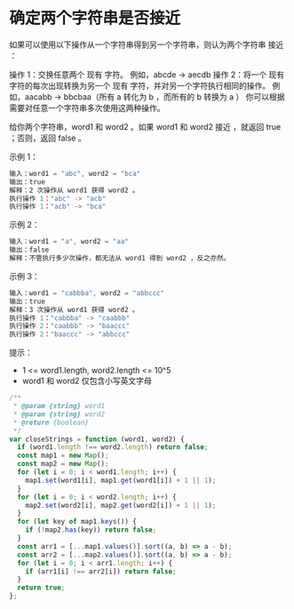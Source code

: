 # 确定两个字符串是否接近

如果可以使用以下操作从一个字符串得到另一个字符串，则认为两个字符串 接近 ：

操作 1：交换任意两个 现有 字符。
例如，abcde -> aecdb
操作 2：将一个 现有 字符的每次出现转换为另一个 现有 字符，并对另一个字符执行相同的操作。
例如，aacabb -> bbcbaa（所有 a 转化为 b ，而所有的 b 转换为 a ）
你可以根据需要对任意一个字符串多次使用这两种操作。

给你两个字符串，word1 和 word2 。如果 word1 和 word2 接近 ，就返回 true ；否则，返回 false 。

示例 1：

```javascript
输入：word1 = "abc", word2 = "bca"
输出：true
解释：2 次操作从 word1 获得 word2 。
执行操作 1："abc" -> "acb"
执行操作 1："acb" -> "bca"
```

示例 2：

```javascript
输入：word1 = "a", word2 = "aa"
输出：false
解释：不管执行多少次操作，都无法从 word1 得到 word2 ，反之亦然。
```

示例 3：

```javascript
输入：word1 = "cabbba", word2 = "abbccc"
输出：true
解释：3 次操作从 word1 获得 word2 。
执行操作 1："cabbba" -> "caabbb"
执行操作 2："caabbb" -> "baaccc"
执行操作 2："baaccc" -> "abbccc"
```

提示：

- 1 <= word1.length, word2.length <= 10^5
- word1 和 word2 仅包含小写英文字母

```javascript
/**
 * @param {string} word1
 * @param {string} word2
 * @return {boolean}
 */
var closeStrings = function (word1, word2) {
  if (word1.length !== word2.length) return false;
  const map1 = new Map();
  const map2 = new Map();
  for (let i = 0; i < word1.length; i++) {
    map1.set(word1[i], map1.get(word1[i]) + 1 || 1);
  }
  for (let i = 0; i < word2.length; i++) {
    map2.set(word2[i], map2.get(word2[i]) + 1 || 1);
  }
  for (let key of map1.keys()) {
    if (!map2.has(key)) return false;
  }
  const arr1 = [...map1.values()].sort((a, b) => a - b);
  const arr2 = [...map2.values()].sort((a, b) => a - b);
  for (let i = 0; i < arr1.length; i++) {
    if (arr1[i] !== arr2[i]) return false;
  }
  return true;
};

```
